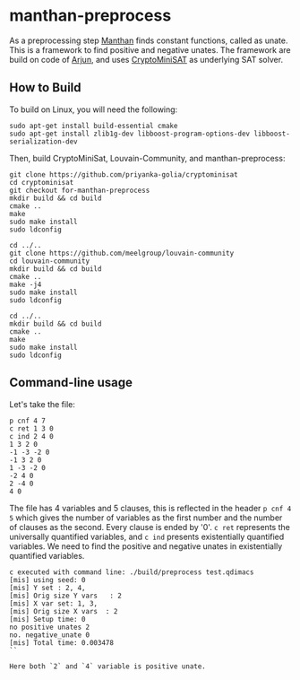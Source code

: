 # manthan-preprocess


As a preprocessing step [Manthan](https://github.com/meelgroup/manthan) finds constant functions, called as unate. This is a framework to find 
positive and negative unates. The framework are build on code of [Arjun](https://github.com/meelgroup/arjun), 
and uses [CryptoMiniSAT](https://github.com/msoos/cryptominisat) as underlying SAT solver. 


## How to Build
To build on Linux, you will need the following:
```
sudo apt-get install build-essential cmake
sudo apt-get install zlib1g-dev libboost-program-options-dev libboost-serialization-dev
```

Then, build CryptoMiniSat, Louvain-Community, and manthan-preprocess:
```
git clone https://github.com/priyanka-golia/cryptominisat
cd cryptominisat
git checkout for-manthan-preprocess
mkdir build && cd build
cmake ..
make
sudo make install
sudo ldconfig

cd ../..
git clone https://github.com/meelgroup/louvain-community
cd louvain-community
mkdir build && cd build
cmake ..
make -j4
sudo make install
sudo ldconfig

cd ../..
mkdir build && cd build
cmake ..
make
sudo make install
sudo ldconfig
```
Command-line usage
-----

Let's take the file:
```
p cnf 4 7
c ret 1 3 0
c ind 2 4 0
1 3 2 0
-1 -3 -2 0
-1 3 2 0
1 -3 -2 0
-2 4 0
2 -4 0
4 0
```

The file has 4 variables and 5 clauses, this is reflected in the header
`p cnf 4 5` which gives the number of variables as the first number and the number of clauses as the second.
Every clause is ended by '0'. `c ret` represents the universally quantified variables, and `c ind` presents existentially quantified variables. We need to find the positive and negative unates in existentially quantified variables.

```
c executed with command line: ./build/preprocess test.qdimacs
[mis] using seed: 0
[mis] Y set : 2, 4, 
[mis] Orig size Y vars   : 2
[mis] X var set: 1, 3, 
[mis] Orig size X vars  : 2
[mis] Setup time: 0
no positive unates 2
no. negative_unate 0
[mis] Total time: 0.003478
``

Here both `2` and `4` variable is positive unate.
